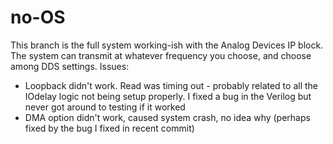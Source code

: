 no-OS
=====

This branch is the full system working-ish with the Analog Devices IP block. The system can transmit at whatever frequency you choose, and choose among DDS settings. Issues:
 - Loopback didn't work. Read was timing out - probably related to all the IOdelay logic not being setup properly. I fixed a bug in the Verilog but never got around to testing if it worked
 - DMA option didn't work, caused system crash, no idea why (perhaps fixed by the bug I fixed in recent commit)